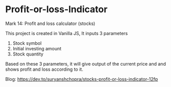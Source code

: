 # Profit-or-loss-Indicator

Mark 14: Profit and loss calculator (stocks)



This project is created in Vanilla JS, It inputs 3 parameters
1. Stock symbol
2. Initial investing amount
3. Stock quantity

Based on these 3 parameters, it will give output of the current price and and shows profit and loss according to it.

Blog: https://dev.to/suryanshchopra/stocks-profit-or-loss-indicator-12fp
